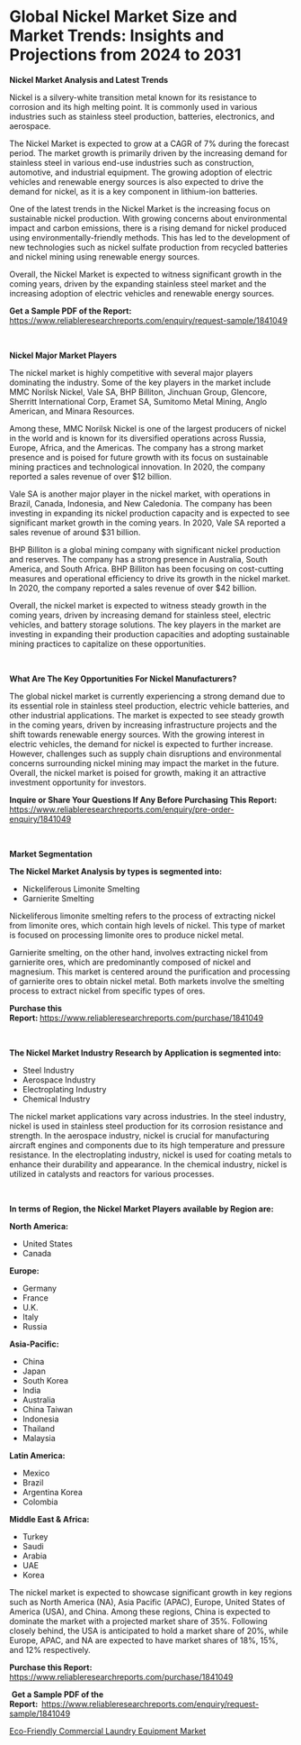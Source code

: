 <p><h1>Global Nickel Market Size and Market Trends: Insights and Projections from 2024 to 2031</h1></p><p><strong>Nickel Market Analysis and Latest Trends</strong></p>
<p><p>Nickel is a silvery-white transition metal known for its resistance to corrosion and its high melting point. It is commonly used in various industries such as stainless steel production, batteries, electronics, and aerospace.</p><p>The Nickel Market is expected to grow at a CAGR of 7% during the forecast period. The market growth is primarily driven by the increasing demand for stainless steel in various end-use industries such as construction, automotive, and industrial equipment. The growing adoption of electric vehicles and renewable energy sources is also expected to drive the demand for nickel, as it is a key component in lithium-ion batteries.</p><p>One of the latest trends in the Nickel Market is the increasing focus on sustainable nickel production. With growing concerns about environmental impact and carbon emissions, there is a rising demand for nickel produced using environmentally-friendly methods. This has led to the development of new technologies such as nickel sulfate production from recycled batteries and nickel mining using renewable energy sources.</p><p>Overall, the Nickel Market is expected to witness significant growth in the coming years, driven by the expanding stainless steel market and the increasing adoption of electric vehicles and renewable energy sources.</p></p>
<p><strong>Get a Sample PDF of the Report:&nbsp;</strong> <a href="https://www.reliableresearchreports.com/enquiry/request-sample/1841049">https://www.reliableresearchreports.com/enquiry/request-sample/1841049</a></p>
<p>&nbsp;</p>
<p><strong>Nickel Major Market Players</strong></p>
<p><p>The nickel market is highly competitive with several major players dominating the industry. Some of the key players in the market include MMC Norilsk Nickel, Vale SA, BHP Billiton, Jinchuan Group, Glencore, Sherritt International Corp, Eramet SA, Sumitomo Metal Mining, Anglo American, and Minara Resources. </p><p>Among these, MMC Norilsk Nickel is one of the largest producers of nickel in the world and is known for its diversified operations across Russia, Europe, Africa, and the Americas. The company has a strong market presence and is poised for future growth with its focus on sustainable mining practices and technological innovation. In 2020, the company reported a sales revenue of over $12 billion.</p><p>Vale SA is another major player in the nickel market, with operations in Brazil, Canada, Indonesia, and New Caledonia. The company has been investing in expanding its nickel production capacity and is expected to see significant market growth in the coming years. In 2020, Vale SA reported a sales revenue of around $31 billion.</p><p>BHP Billiton is a global mining company with significant nickel production and reserves. The company has a strong presence in Australia, South America, and South Africa. BHP Billiton has been focusing on cost-cutting measures and operational efficiency to drive its growth in the nickel market. In 2020, the company reported a sales revenue of over $42 billion.</p><p>Overall, the nickel market is expected to witness steady growth in the coming years, driven by increasing demand for stainless steel, electric vehicles, and battery storage solutions. The key players in the market are investing in expanding their production capacities and adopting sustainable mining practices to capitalize on these opportunities.</p></p>
<p>&nbsp;</p>
<p><strong>What Are The Key Opportunities For Nickel Manufacturers?</strong></p>
<p><p>The global nickel market is currently experiencing a strong demand due to its essential role in stainless steel production, electric vehicle batteries, and other industrial applications. The market is expected to see steady growth in the coming years, driven by increasing infrastructure projects and the shift towards renewable energy sources. With the growing interest in electric vehicles, the demand for nickel is expected to further increase. However, challenges such as supply chain disruptions and environmental concerns surrounding nickel mining may impact the market in the future. Overall, the nickel market is poised for growth, making it an attractive investment opportunity for investors.</p></p>
<p><strong>Inquire or Share Your Questions If Any Before Purchasing This Report:</strong> <a href="https://www.reliableresearchreports.com/enquiry/pre-order-enquiry/1841049">https://www.reliableresearchreports.com/enquiry/pre-order-enquiry/1841049</a></p>
<p>&nbsp;</p>
<p><strong>Market Segmentation</strong></p>
<p><strong>The Nickel Market Analysis by types is segmented into:</strong></p>
<p><ul><li>Nickeliferous Limonite Smelting</li><li>Garnierite Smelting</li></ul></p>
<p><p>Nickeliferous limonite smelting refers to the process of extracting nickel from limonite ores, which contain high levels of nickel. This type of market is focused on processing limonite ores to produce nickel metal. </p><p>Garnierite smelting, on the other hand, involves extracting nickel from garnierite ores, which are predominantly composed of nickel and magnesium. This market is centered around the purification and processing of garnierite ores to obtain nickel metal. Both markets involve the smelting process to extract nickel from specific types of ores.</p></p>
<p><strong>Purchase this Report:&nbsp;</strong><a href="https://www.reliableresearchreports.com/purchase/1841049">https://www.reliableresearchreports.com/purchase/1841049</a></p>
<p>&nbsp;</p>
<p><strong>The Nickel Market Industry Research by Application is segmented into:</strong></p>
<p><ul><li>Steel Industry</li><li>Aerospace Industry</li><li>Electroplating Industry</li><li>Chemical Industry</li></ul></p>
<p><p>The nickel market applications vary across industries. In the steel industry, nickel is used in stainless steel production for its corrosion resistance and strength. In the aerospace industry, nickel is crucial for manufacturing aircraft engines and components due to its high temperature and pressure resistance. In the electroplating industry, nickel is used for coating metals to enhance their durability and appearance. In the chemical industry, nickel is utilized in catalysts and reactors for various processes.</p></p>
<p>&nbsp;</p>
<p><strong>In terms of Region, the Nickel Market Players available by Region are:</strong></p>
<p>
    <p> <strong> North America: </strong>
        <ul>
            <li>United States</li>
            <li>Canada</li>
        </ul>
        </p> 
    <p> <strong> Europe: </strong>
        <ul>
            <li>Germany</li>
            <li>France</li>
            <li>U.K.</li>
            <li>Italy</li>
            <li>Russia</li>
        </ul>
        </p> 
    <p> <strong> Asia-Pacific: </strong>
        <ul>
            <li>China</li>
            <li>Japan</li>
            <li>South Korea</li>
            <li>India</li>
            <li>Australia</li>
            <li>China Taiwan</li>
            <li>Indonesia</li>
            <li>Thailand</li>
            <li>Malaysia</li>
        </ul>
        </p> 
    <p> <strong> Latin America: </strong>
        <ul>
            <li>Mexico</li>
            <li>Brazil</li>
            <li>Argentina Korea</li>
            <li>Colombia</li>
        </ul>
        </p> 
    <p> <strong> Middle East & Africa: </strong>
        <ul>
            <li>Turkey</li>
            <li>Saudi</li>
            <li>Arabia</li>
            <li>UAE</li>
            <li>Korea</li>
        </ul>
    </p>
    </p>
<p><p>The nickel market is expected to showcase significant growth in key regions such as North America (NA), Asia Pacific (APAC), Europe, United States of America (USA), and China. Among these regions, China is expected to dominate the market with a projected market share of 35%. Following closely behind, the USA is anticipated to hold a market share of 20%, while Europe, APAC, and NA are expected to have market shares of 18%, 15%, and 12% respectively.</p></p>
<p><strong>Purchase this Report: </strong><a href="https://www.reliableresearchreports.com/purchase/1841049">https://www.reliableresearchreports.com/purchase/1841049</a></p>
<p>&nbsp;<strong>Get a Sample PDF of the Report:&nbsp;&nbsp;</strong><a href="https://www.reliableresearchreports.com/enquiry/request-sample/1841049">https://www.reliableresearchreports.com/enquiry/request-sample/1841049</a></p>
<p><strong></strong></p>
<p><p><a href="https://fearless-okapi-6c8.notion.site/Eco-Friendly-Commercial-Laundry-Equipment-Market-Size-Share-Trends-Analysis-Report-By-Application-d6295a13302041e6ab40eae69e4ba260">Eco-Friendly Commercial Laundry Equipment Market</a></p></p>
